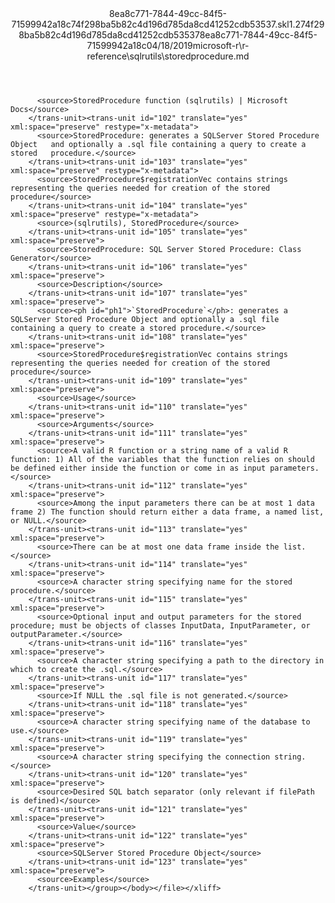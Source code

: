 <?xml version="1.0"?><xliff version="1.2" xmlns="urn:oasis:names:tc:xliff:document:1.2" xmlns:xsi="http://www.w3.org/2001/XMLSchema-instance" xsi:schemaLocation="urn:oasis:names:tc:xliff:document:1.2 xliff-core-1.2-transitional.xsd"><file datatype="xml" original="storedprocedure.md" source-language="en-US" target-language="en-US"><header><tool tool-id="mdxliff" tool-name="mdxliff" tool-version="1.0-d1654b2" tool-company="Microsoft" /><xliffext:skl_file_name xmlns:xliffext="urn:microsoft:content:schema:xliffextensions">8ea8c771-7844-49cc-84f5-71599942a18c74f298ba5b82c4d196d785da8cd41252cdb53537.skl</xliffext:skl_file_name><xliffext:version xmlns:xliffext="urn:microsoft:content:schema:xliffextensions">1.2</xliffext:version><xliffext:ms.openlocfilehash xmlns:xliffext="urn:microsoft:content:schema:xliffextensions">74f298ba5b82c4d196d785da8cd41252cdb53537</xliffext:ms.openlocfilehash><xliffext:ms.sourcegitcommit xmlns:xliffext="urn:microsoft:content:schema:xliffextensions">8ea8c771-7844-49cc-84f5-71599942a18c</xliffext:ms.sourcegitcommit><xliffext:ms.lasthandoff xmlns:xliffext="urn:microsoft:content:schema:xliffextensions">04/18/2019</xliffext:ms.lasthandoff><xliffext:ms.openlocfilepath xmlns:xliffext="urn:microsoft:content:schema:xliffextensions">microsoft-r\r-reference\sqlrutils\storedprocedure.md</xliffext:ms.openlocfilepath></header><body><group id="content" extype="content"><trans-unit id="101" translate="yes" xml:space="preserve" restype="x-metadata">
          <source>StoredProcedure function (sqlrutils) | Microsoft Docs</source>
        </trans-unit><trans-unit id="102" translate="yes" xml:space="preserve" restype="x-metadata">
          <source>StoredProcedure: generates a SQLServer Stored Procedure Object   and optionally a .sql file containing a query to create a stored   procedure.</source>
        </trans-unit><trans-unit id="103" translate="yes" xml:space="preserve" restype="x-metadata">
          <source>StoredProcedure$registrationVec contains strings   representing the queries needed for creation of the stored procedure</source>
        </trans-unit><trans-unit id="104" translate="yes" xml:space="preserve" restype="x-metadata">
          <source>(sqlrutils), StoredProcedure</source>
        </trans-unit><trans-unit id="105" translate="yes" xml:space="preserve">
          <source>StoredProcedure: SQL Server Stored Procedure: Class Generator</source>
        </trans-unit><trans-unit id="106" translate="yes" xml:space="preserve">
          <source>Description</source>
        </trans-unit><trans-unit id="107" translate="yes" xml:space="preserve">
          <source><ph id="ph1">`StoredProcedure`</ph>: generates a SQLServer Stored Procedure Object and optionally a .sql file containing a query to create a stored procedure.</source>
        </trans-unit><trans-unit id="108" translate="yes" xml:space="preserve">
          <source>StoredProcedure$registrationVec contains strings representing the queries needed for creation of the stored procedure</source>
        </trans-unit><trans-unit id="109" translate="yes" xml:space="preserve">
          <source>Usage</source>
        </trans-unit><trans-unit id="110" translate="yes" xml:space="preserve">
          <source>Arguments</source>
        </trans-unit><trans-unit id="111" translate="yes" xml:space="preserve">
          <source>A valid R function or a string name of a valid R function: 1) All of the variables that the function relies on should be defined either inside the function or come in as input parameters.</source>
        </trans-unit><trans-unit id="112" translate="yes" xml:space="preserve">
          <source>Among the input parameters there can be at most 1 data frame 2) The function should return either a data frame, a named list, or NULL.</source>
        </trans-unit><trans-unit id="113" translate="yes" xml:space="preserve">
          <source>There can be at most one data frame inside the list.</source>
        </trans-unit><trans-unit id="114" translate="yes" xml:space="preserve">
          <source>A character string specifying name for the stored procedure.</source>
        </trans-unit><trans-unit id="115" translate="yes" xml:space="preserve">
          <source>Optional input and output parameters for the stored procedure; must be objects of classes InputData, InputParameter, or outputParameter.</source>
        </trans-unit><trans-unit id="116" translate="yes" xml:space="preserve">
          <source>A character string specifying a path to the directory in which to create the .sql.</source>
        </trans-unit><trans-unit id="117" translate="yes" xml:space="preserve">
          <source>If NULL the .sql file is not generated.</source>
        </trans-unit><trans-unit id="118" translate="yes" xml:space="preserve">
          <source>A character string specifying name of the database to use.</source>
        </trans-unit><trans-unit id="119" translate="yes" xml:space="preserve">
          <source>A character string specifying the connection string.</source>
        </trans-unit><trans-unit id="120" translate="yes" xml:space="preserve">
          <source>Desired SQL batch separator (only relevant if filePath is defined)</source>
        </trans-unit><trans-unit id="121" translate="yes" xml:space="preserve">
          <source>Value</source>
        </trans-unit><trans-unit id="122" translate="yes" xml:space="preserve">
          <source>SQLServer Stored Procedure Object</source>
        </trans-unit><trans-unit id="123" translate="yes" xml:space="preserve">
          <source>Examples</source>
        </trans-unit></group></body></file></xliff>